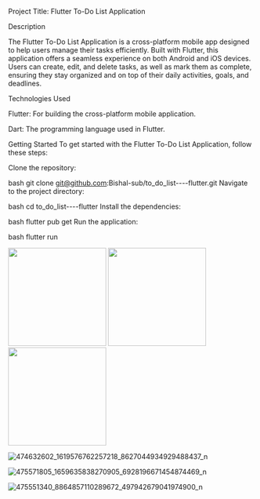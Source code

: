 

Project Title: Flutter To-Do List Application


Description


The Flutter To-Do List Application is a cross-platform mobile app designed to help users manage their tasks efficiently. Built with Flutter, this application offers a seamless experience on both Android and iOS devices. Users can create, edit, and delete tasks, as well as mark them as complete, ensuring they stay organized and on top of their daily activities, goals, and deadlines.


Technologies Used

Flutter: For building the cross-platform mobile application.

Dart: The programming language used in Flutter.


Getting Started
To get started with the Flutter To-Do List Application, follow these steps:

Clone the repository:

bash
git clone git@github.com:Bishal-sub/to_do_list----flutter.git
Navigate to the project directory:

bash
cd to_do_list----flutter
Install the dependencies:

bash
flutter pub get
Run the application:

bash
flutter run








<img src="https://github.com/user-attachments/assets/f397b83a-260d-4214-90d0-b1b32528c763" width="200" height="200">

<img src="https://github.com/user-attachments/assets/74043461-11c4-4c0f-a54d-a178761feaf8" width="200" height="200">

<img src="https://github.com/user-attachments/assets/3b69c876-3ede-4666-9e9e-55026753345c" width="200" height="200">





![474632602_1619576762257218_8627044934929488437_n](https://github.com/user-attachments/assets/f397b83a-260d-4214-90d0-b1b32528c763)

![475571805_1659635838270905_6928196671454874469_n](https://github.com/user-attachments/assets/74043461-11c4-4c0f-a54d-a178761feaf8)

![475551340_8864857110289672_497942679041974900_n](https://github.com/user-attachments/assets/3b69c876-3ede-4666-9e9e-55026753345c)
